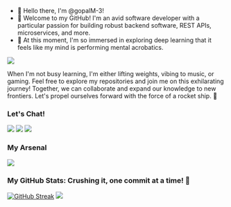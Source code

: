 - 👋 Hello there, I'm @gopalM-3!
- 👀 Welcome to my GitHub! I'm an avid software developer with a particular passion for building robust backend software, REST APIs, microservices, and more.
- 🌱 At this moment, I'm so immersed in exploring deep learning that it feels like my mind is performing mental acrobatics.

![](https://komarev.com/ghpvc/?username=gopalM-3)

When I'm not busy learning, I'm either lifting weights, vibing to music, or gaming. Feel free to explore my repositories and join me on this exhilarating journey! Together, we can collaborate and expand our knowledge to new frontiers. Let's propel ourselves forward with the force of a rocket ship. 🚀

### Let's Chat!
[![](https://skillicons.dev/icons?i=gmail)](mailto:gopalmatcha2003@gmail.com)
[![](https://skillicons.dev/icons?i=linkedin)](https://www.linkedin.com/in/gopalmatcha/)
[![](https://skillicons.dev/icons?i=discord)](https://discord.com/users/apollo.iii/)

### My Arsenal
[![](https://skillicons.dev/icons?i=html,css,js,jquery,react,nodejs,ts,express,go,py,django,flask,fastapi,selenium,tensorflow,pytorch,sklearn,docker,kotlin,androidstudio,dart,flutter,mysql,mongodb,sqlite,postgres,aws,c,cpp,vscode,matlab,r,stackoverflow,vim,webpack,linux,figma)](https://skillicons.dev)

### My GitHub Stats: Crushing it, one commit at a time! 🚀
[![GitHub Streak](https://streak-stats.demolab.com/?user=gopalM-3&theme=dark-smoky&hide_border=true)](https://git.io/streak-stats)
![](https://github-readme-stats.vercel.app/api/top-langs/?username=gopalM-3&layout=compact&hide_border=true&bg_color=0a0d10&title_color=59ded6&text_color=3c8484)
<!---
gopalM-3/gopalM-3 is a ✨ special ✨ repository because its `README.md` (this file) appears on your GitHub profile.
You can click the Preview link to take a look at your changes.
--->
